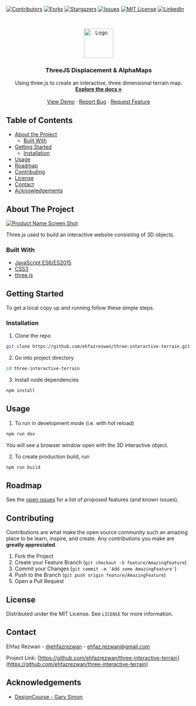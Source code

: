 <!--
*** Thanks for checking out this README Template. If you have a suggestion that would
*** make this better, please fork the repo and create a pull request or simply open
*** an issue with the tag "enhancement".
*** Thanks again! Now go create something AMAZING! :D
***
***
***
*** To avoid retyping too much info. Do a search and replace for the following:
*** github_username, covid-tracker, twitter_handle, email
-->

<!-- PROJECT SHIELDS -->
<!--
*** I'm using markdown "reference style" links for readability.
*** Reference links are enclosed in brackets [ ] instead of parentheses ( ).
*** See the bottom of this document for the declaration of the reference variables
*** for contributors-url, forks-url, etc. This is an optional, concise syntax you may use.
*** https://www.markdownguide.org/basic-syntax/#reference-style-links
-->

[![Contributors][contributors-shield]][contributors-url]
[![Forks][forks-shield]][forks-url]
[![Stargazers][stars-shield]][stars-url]
[![Issues][issues-shield]][issues-url]
[![MIT License][license-shield]][license-url]
[![LinkedIn][linkedin-shield]][linkedin-url]

<!-- PROJECT LOGO -->
<br />
<p align="center">
  <a href="https://github.com/ehfazrezwan/three-interactive-terrain">
    <img src="images/logo.png" alt="Logo" width="80" height="80">
  </a>

  <h3 align="center">ThreeJS Displacement & AlphaMaps</h3>

  <p align="center">
  Using three.js to create an interactive, three dimensional terrain map. 
    <br />
    <a href="https://github.com/ehfazrezwan/three-interactive-terrain"><strong>Explore the docs »</strong></a>
    <br />
    <br />
    <a href="https://threejs-sninja.web.app/" target = "_blank">View Demo</a>
    ·
    <a href="https://github.com/ehfazrezwan/three-interactive-terrain/issues">Report Bug</a>
    ·
    <a href="https://github.com/ehfazrezwan/three-interactive-terrain/issues">Request Feature</a>
  </p>
</p>

<!-- TABLE OF CONTENTS -->

## Table of Contents

- [About the Project](#about-the-project)
  - [Built With](#built-with)
- [Getting Started](#getting-started)
  - [Installation](#installation)
- [Usage](#usage)
- [Roadmap](#roadmap)
- [Contributing](#contributing)
- [License](#license)
- [Contact](#contact)
- [Acknowledgements](#acknowledgements)

<!-- ABOUT THE PROJECT -->

## About The Project

[![Product Name Screen Shot][product-screenshot]]()

Three.js used to build an interactive website consisting of 3D objects.

### Built With

- [JavaScript ES6/ES2015](https://developer.mozilla.org/en-US/docs/Web/JavaScript)
- [CSS3](https://www.w3.org/Style/CSS/)
- [three.js](https://threejs.org/)

<!-- GETTING STARTED -->

## Getting Started

To get a local copy up and running follow these simple steps.

### Installation

1. Clone the repo

```sh
git clone https://github.com/ehfazrezwan/three-interactive-terrain.git
```

2. Go into project directory

```sh
cd three-interactive-terrain
```

3. Install node dependencies

```sh
npm install
```

<!-- USAGE EXAMPLES -->

## Usage

1. To run in development mode (i.e. with hot reload)

```sh
npm run dev
```

You will see a browser window open with the 3D interactive object.

2. To create production build, run

```sh
npm run build
```

<!-- ROADMAP -->

## Roadmap

See the [open issues](https://github.com/ehfazrezwan/three-interactive-terrain/issues) for a list of proposed features (and known issues).

<!-- CONTRIBUTING -->

## Contributing

Contributions are what make the open source community such an amazing place to be learn, inspire, and create. Any contributions you make are **greatly appreciated**.

1. Fork the Project
2. Create your Feature Branch (`git checkout -b feature/AmazingFeature`)
3. Commit your Changes (`git commit -m 'Add some AmazingFeature'`)
4. Push to the Branch (`git push origin feature/AmazingFeature`)
5. Open a Pull Request

<!-- LICENSE -->

## License

Distributed under the MIT License. See `LICENSE` for more information.

<!-- CONTACT -->

## Contact

Ehfaz Rezwan - [@ehfazrezwan](https://www.linkedin.com/in/ehfaz-rezwan/) - ehfaz.rezwan@gmail.com

Project Link: [https://github.com/ehfazrezwan/three-interactive-terrain](https://github.com/ehfazrezwan/three-interactive-terrain)

<!-- ACKNOWLEDGEMENTS -->

## Acknowledgements

- [DesignCourse - Gary Simon](https://github.com/designcourse)

<!-- MARKDOWN LINKS & IMAGES -->
<!-- https://www.markdownguide.org/basic-syntax/#reference-style-links -->

[contributors-shield]: https://img.shields.io/github/contributors/ehfazrezwan/three-interactive-terrain
[contributors-url]: https://github.com/ehfazrezwan/three-interactive-terrain/graphs/contributors
[forks-shield]: https://img.shields.io/github/forks/ehfazrezwan/three-interactive-terrain
[forks-url]: https://github.com/ehfazrezwan/three-interactive-terrain/network/members
[stars-shield]: https://img.shields.io/github/stars/ehfazrezwan/three-interactive-terrain
[stars-url]: https://github.com/ehfazrezwan/three-interactive-terrain/stargazers
[issues-shield]: https://img.shields.io/github/issues/ehfazrezwan/three-interactive-terrain
[issues-url]: https://github.com/ehfazrezwan/three-interactive-terrain/issues
[license-shield]: https://img.shields.io/github/license/ehfazrezwan/three-interactive-terrain
[license-url]: https://github.com/ehfazrezwan/three-interactive-terrain/blob/master/LICENSE.txt
[linkedin-shield]: https://img.shields.io/badge/-LinkedIn-black.svg?style=flat-square&logo=linkedin&colorB=555
[linkedin-url]: https://linkedin.com/in/ehfaz-rezwan
[product-screenshot]: images/app.gif
